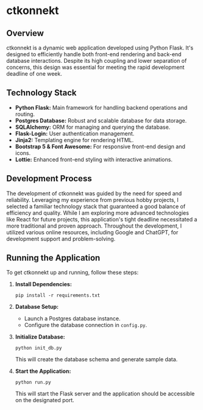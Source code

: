 # ctkonnekt

## Overview
ctkonnekt is a dynamic web application developed using Python Flask. It's designed to efficiently handle both front-end rendering and back-end database interactions. Despite its high coupling and lower separation of concerns, this design was essential for meeting the rapid development deadline of one week.

## Technology Stack
- **Python Flask:** Main framework for handling backend operations and routing.
- **Postgres Database:** Robust and scalable database for data storage.
- **SQLAlchemy:** ORM for managing and querying the database.
- **Flask-Login:** User authentication management.
- **Jinja2:** Templating engine for rendering HTML.
- **Bootstrap 5 & Font Awesome:** For responsive front-end design and icons.
- **Lottie:** Enhanced front-end styling with interactive animations.

## Development Process
The development of ctkonnekt was guided by the need for speed and reliability. Leveraging my experience from previous hobby projects, I selected a familiar technology stack that guaranteed a good balance of efficiency and quality. While I am exploring more advanced technologies like React for future projects, this application's tight deadline necessitated a more traditional and proven approach. Throughout the development, I utilized various online resources, including Google and ChatGPT, for development support and problem-solving.

## Running the Application
To get ctkonnekt up and running, follow these steps:

1. **Install Dependencies:**
   ```
   pip install -r requirements.txt
   ```

2. **Database Setup:**
    - Launch a Postgres database instance.
    - Configure the database connection in `config.py`.

3. **Initialize Database:**
   ```
   python init_db.py
   ```
   This will create the database schema and generate sample data.

4. **Start the Application:**
   ```
   python run.py
   ```
   This will start the Flask server and the application should be accessible on the designated port.
